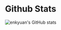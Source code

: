 # Github Stats

![enkyuan's GitHub stats](https://github-readme-stats.vercel.app/api?username=enkyuan&show_icons=true&theme=dark&hide_border=true)
